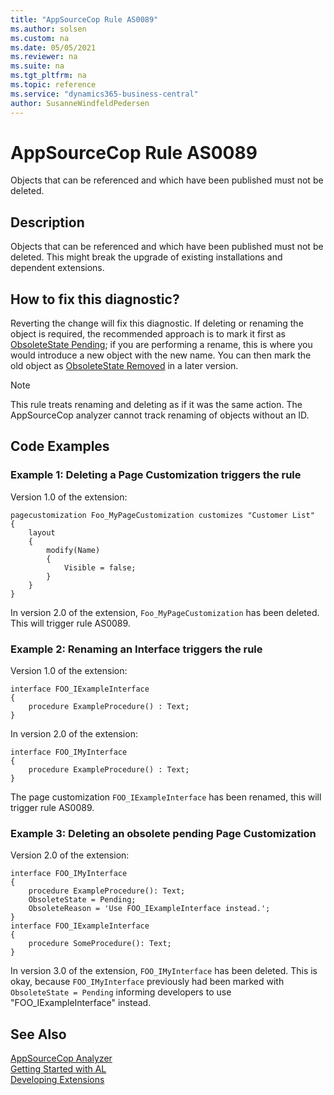 ```yaml
---
title: "AppSourceCop Rule AS0089"
ms.author: solsen
ms.custom: na
ms.date: 05/05/2021
ms.reviewer: na
ms.suite: na
ms.tgt_pltfrm: na
ms.topic: reference
ms.service: "dynamics365-business-central"
author: SusanneWindfeldPedersen
---
```

[//]: # (START>DO_NOT_EDIT)
[//]: # (IMPORTANT:Do not edit any of the content between here and the END>DO_NOT_EDIT.)
[//]: # (Any modifications should be made in the .xml files in the ModernDev repo.)
# AppSourceCop Rule AS0089
Objects that can be referenced and which have been published must not be deleted.

## Description
Objects that can be referenced and which have been published must not be deleted. This might break the upgrade of existing installations and dependent extensions.

[//]: # (IMPORTANT: END>DO_NOT_EDIT)

## How to fix this diagnostic?
Reverting the change will fix this diagnostic. If deleting or renaming the object is required, the recommended approach is to mark it first as [ObsoleteState Pending](../properties/devenv-obsoletestate-property.md); if you are performing a rename, this is where you would introduce a new object with the new name. You can then mark the old object as [ObsoleteState Removed](../properties/devenv-obsoletestate-property.md) in a later version.

> [!NOTE]  
> This rule treats renaming and deleting as if it was the same action. The AppSourceCop analyzer cannot track renaming of objects without an ID.

## Code Examples
### Example 1: Deleting a Page Customization triggers the rule
Version 1.0 of the extension:
```AL
pagecustomization Foo_MyPageCustomization customizes "Customer List"
{
    layout
    {
        modify(Name)
        {
            Visible = false;
        }
    }
}
```
In version 2.0 of the extension, `Foo_MyPageCustomization` has been deleted. This will trigger rule AS0089.

### Example 2: Renaming an Interface triggers the rule
Version 1.0 of the extension:
```AL
interface FOO_IExampleInterface
{
    procedure ExampleProcedure() : Text;
}
```
In version 2.0 of the extension: 
```AL
interface FOO_IMyInterface
{
    procedure ExampleProcedure() : Text;
}
```
The page customization `FOO_IExampleInterface` has been renamed, this will trigger rule AS0089.

### Example 3: Deleting an obsolete pending Page Customization
Version 2.0 of the extension:
```AL
interface FOO_IMyInterface
{
    procedure ExampleProcedure(): Text;
    ObsoleteState = Pending;
    ObsoleteReason = 'Use FOO_IExampleInterface instead.';
}
interface FOO_IExampleInterface
{
    procedure SomeProcedure(): Text;
}
```
In version 3.0 of the extension, `FOO_IMyInterface` has been deleted. This is okay, because `FOO_IMyInterface` previously had been marked with `ObsoleteState = Pending` informing developers to use "FOO_IExampleInterface" instead.


## See Also  
[AppSourceCop Analyzer](appsourcecop.md)  
[Getting Started with AL](../devenv-get-started.md)  
[Developing Extensions](../devenv-dev-overview.md)  
